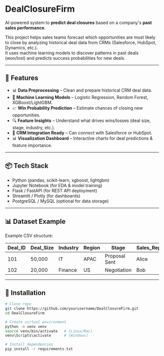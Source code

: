 # DealClosureFirm

AI-powered system to **predict deal closures** based on a company's **past sales performance**.

This project helps sales teams forecast which opportunities are most likely to close by analyzing historical deal data from CRMs (Salesforce, HubSpot, Dynamics, etc.).  
It uses machine learning models to discover patterns in past deals (won/lost) and predicts success probabilities for new deals.

---

## 🚀 Features
- 📊 **Data Preprocessing** – Clean and prepare historical CRM deal data.
- 🧠 **Machine Learning Models** – Logistic Regression, Random Forest, XGBoost/LightGBM.
- 📈 **Win Probability Prediction** – Estimate chances of closing new opportunities.
- 🔍 **Feature Insights** – Understand what drives wins/losses (deal size, stage, industry, etc.).
- 📂 **CRM Integration Ready** – Can connect with Salesforce or HubSpot.
- 📊 **Visualization Dashboard** – Interactive charts for deal predictions & feature importance.

---

## 📦 Tech Stack
- Python (pandas, scikit-learn, xgboost, lightgbm)
- Jupyter Notebook (for EDA & model training)
- Flask / FastAPI (for REST API deployment)
- Streamlit / Plotly (for dashboards)
- PostgreSQL / MySQL (optional for data storage)

---

## 📊 Dataset Example
Example CSV structure:

| Deal_ID | Deal_Size | Industry | Region | Stage | Sales_Rep | Duration_Days | Outcome |
|---------|-----------|----------|--------|-------|-----------|---------------|---------|
| 101     | 50,000    | IT       | APAC   | Proposal Sent | Alice | 45            | Won     |
| 102     | 20,000    | Finance  | US     | Negotiation   | Bob   | 30            | Lost    |

---

## 🔧 Installation
```bash
# Clone repo
git clone https://github.com/yourusername/DealClosureFirm.git
cd DealClosureFirm

# Create virtual environment
python -m venv venv
source venv/bin/activate   # (Linux/Mac)
venv\Scripts\activate      # (Windows)

# Install dependencies
pip install -r requirements.txt
